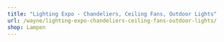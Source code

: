 ```yaml
---
title: "Lighting Expo - Chandeliers, Ceiling Fans, Outdoor Lights"
url: /wayne/lighting-expo-chandeliers-ceiling-fans-outdoor-lights/
shop: Lampen
---
```

